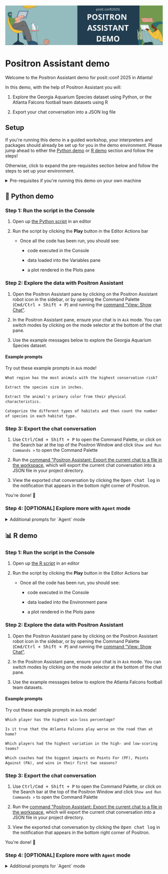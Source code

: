 ![](images/banner.png)

# Positron Assistant demo

Welcome to the Positron Assistant demo for posit::conf 2025 in Atlanta!

In this demo, with the help of Positron Assistant you will:

1. Explore the Georgia Aquarium Species dataset using Python, or the Atlanta Falcons football team datasets using R

1. Export your chat conversation into a JSON log file

## Setup

If you're running this demo in a guided workshop, your interpreters and packages should already be set up for you in the demo environment. Please jump ahead to either the [Python demo](#-python-demo) or [R demo](#-r-demo) section and follow the steps!

Otherwise, click to expand the pre-requisites section below and follow the steps to set up your environment.

<details>
<summary>Pre-requisites if you're running this demo on your own machine</summary>

### Pre-requisites

1. Install and open [Positron](https://positron.posit.co/download), ideally version 2025.09.0 or higher

1. Copy this repository's GitHub URL to your clipboard: [`https://github.com/posit-dev/posit-conf-2025-positron-assistant-demo.git`](https://github.com/posit-dev/posit-conf-2025-positron-assistant-demo.git)

1. Clone this repository and open the folder in Positron

    1. Run the [command "Workspaces: New Folder from Git..."](command:positron.workbench.action.newFolderFromGit) in the Command Palette
    
    1. Paste in the repository URL you copied

    1. Select a local directory to clone the repository into

    1. Click <kbd>OK</kbd>

1. Use the [Positron Assistant guide](https://positron.posit.co/assistant.html) to set up Positron Assistant with an Anthropic API key

#### Python demo pre-requisites

1. Ensure you have a Python interpreter (3.9 through 3.13) installed on your machine

1. Create a virtual environment for this project

    1. Run the [command "Python: Create Environment..."](command:python.createEnvironment) in the Command Palette

    1. Select `Venv` or `uv` as the environment type and pick a base interpreter

    1. Select the `requirements.txt` file in the dropdown to install the required packages

    1. Click <kbd>OK</kbd>

    1. Wait for the environment to be created and packages to be installed

1. You're all set! Jump to the [Python demo](#-python-demo) section and follow the steps!

#### R demo pre-requisites

1. Ensure you have R (R 4.2 and higher) installed on your machine.

1. Install the required packages by running the following commands in the R Console:

    ```r
    install.packages(c("tidyverse", "patchwork"))
    ```

1. You're all set! Jump to the [R demo](#-r-demo) section and follow the steps!

</details>

## 🐍 Python demo

### Step 1: Run the script in the Console

1. Open up [the Python script](./python-demo.py) in an editor

1. Run the script by clicking the **Play** button in the Editor Actions bar

   - Once all the code has been run, you should see:

        - code executed in the Console

        - data loaded into the Variables pane

        - a plot rendered in the Plots pane

### Step 2: Explore the data with Positron Assistant

1. Open the Positron Assistant pane by clicking on the Positron Assistant robot icon in the sidebar, or by opening the Command Palette (<kbd>Cmd/Ctrl + Shift + P</kbd>) and running the [command "View: Show Chat"](command:workbench.panel.chat).

1. In the Positron Assistant pane, ensure your chat is in `Ask` mode. You can switch modes by clicking on the mode selector at the bottom of the chat pane.

1. Use the example messages below to explore the Georgia Aquarium Species dataset.

#### Example prompts

Try out these example prompts in `Ask` mode!

```
What region has the most animals with the highest conservation risk?
```

```
Extract the species size in inches.
```

```
Extract the animal's primary color from their physical characteristics.
```

```
Categorize the different types of habitats and then count the number of species in each habitat type.
```

### Step 3: Export the chat conversation

1. Use <kbd>Ctrl/Cmd + Shift + P</kbd> to open the Command Palette, or click on the Search bar at the top of the Positron Window and click `Show and Run Commands >` to open the Command Palette

1. Run the [command "Positron Assistant: Export the current chat to a file in the workspace](command:positron-assistant.exportChatToFileInWorkspace), which will export the current chat conversation into a JSON file in your project directory.

1. View the exported chat conversation by clicking the <kbd>Open chat log</kbd> in the notification that appears in the bottom right corner of Positron.

You're done! 🎉

### Step 4: [OPTIONAL] Explore more with `Agent` mode

<details>
<summary>Additional prompts for `Agent` mode</summary>

`Agent` mode allows Positron Assistant to modify and run code in the Console, making it possible to perform more complex tasks.

#### Additional prompts for `Agent` mode

1. Start a new chat by clicking on the "+" icon at the top of the Positron Assistant sidebar chat.

1. Switch to `Agent` mode by clicking on the mode selector at the bottom of the chat pane and selecting `Agent`.

1. Ensure you have the [demo script](./python-demo.py) attached to the chat context. If it is not already attached:

    1. Open the file in the editor

    1. Drag the file tab to the sidebar chat; or in the Command Palette (<kbd>Cmd/Ctrl + Shift + P</kbd>), run the [command "Chat: Add File to Chat"](command:workbench.action.chat.attachFile).

1. Then, try these additional prompts:

    ```
    Update the script to change the colour scheme to oceanic colours.
    ```

    - Run the script to see the changes reflected in the plot. If you're satisfied with the changes, you can "Keep" the changes.

    ```
    Create a heatmap of the conservation risk by region.
    ```

    - Positron Assistant may prompt you to "Run Code" to better understand the data and execute code in the Console. Click "Run Code" to execute the code in the Console.

</details>

## 📊 R demo

### Step 1: Run the script in the Console

1. Open up [the R script](./r-demo.R) in an editor

1. Run the script by clicking the **Play** button in the Editor Actions bar

   - Once all the code has been run, you should see:

        - code executed in the Console

        - data loaded into the Environment pane

        - a plot rendered in the Plots pane

### Step 2: Explore the data with Positron Assistant

1. Open the Positron Assistant pane by clicking on the Positron Assistant robot icon in the sidebar, or by opening the Command Palette (<kbd>Cmd/Ctrl + Shift + P</kbd>) and running the [command "View: Show Chat"](command:workbench.panel.chat).

1. In the Positron Assistant pane, ensure your chat is in `Ask` mode. You can switch modes by clicking on the mode selector at the bottom of the chat pane.

1. Use the example messages below to explore the Atlanta Falcons football team datasets.

#### Example prompts

Try out these example prompts in `Ask` mode!

```
Which player has the highest win-loss percentage?
```

```
Is it true that the Atlanta Falcons play worse on the road than at home?
```

```
Which players had the highest variation in the high- and low-scoring teams?
```

```
Which coaches had the biggest impacts on Points For (PF), Points Against (PA), and wins in their first two seasons?
```

### Step 3: Export the chat conversation

1. Use <kbd>Ctrl/Cmd + Shift + P</kbd> to open the Command Palette, or click on the Search bar at the top of the Positron Window and click `Show and Run Commands >` to open the Command Palette

1. Run the [command "Positron Assistant: Export the current chat to a file in the workspace](command:positron-assistant.exportChatToFileInWorkspace), which will export the current chat conversation into a JSON file in your project directory.

1. View the exported chat conversation by clicking the <kbd>Open chat log</kbd> in the notification that appears in the bottom right corner of Positron.

You're done! 🎉

### Step 4: [OPTIONAL] Explore more with `Agent` mode

<details>
<summary>Additional prompts for `Agent` mode</summary>

`Agent` mode allows Positron Assistant to modify and run code in the Console, making it possible to perform more complex tasks.

#### Additional prompts for `Agent` mode

1. Start a new chat by clicking on the "+" icon at the top of the Positron Assistant sidebar chat.

1. Switch to `Agent` mode by clicking on the mode selector at the bottom of the chat pane and selecting `Agent`.

1. Ensure you have the [demo script](./r-demo.R) attached to the chat context. If it is not already attached:

    1. Open the file in the editor

    1. Drag the file tab to the sidebar chat; or in the Command Palette (<kbd>Cmd/Ctrl + Shift + P</kbd>), run the [command "Chat: Add File to Chat"](command:workbench.action.chat.attachFile).

1. Then, try these additional prompts:

    ```
    Change the plot to use a different colour scheme.
    ```

    - Run the script to see the changes reflected in the plot. If you're satisfied with the changes, you can "Keep" the changes.

    ```
    Create a heatmap of the win-loss percentage by season.
    ```

    - Positron Assistant may prompt you to "Run Code" to better understand the data and execute code in the Console. Click "Run Code" to execute the code in the Console.
